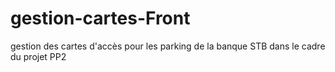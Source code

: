 # gestion-cartes-Front
gestion des cartes d'accès pour les parking de la banque STB dans le cadre du projet PP2
